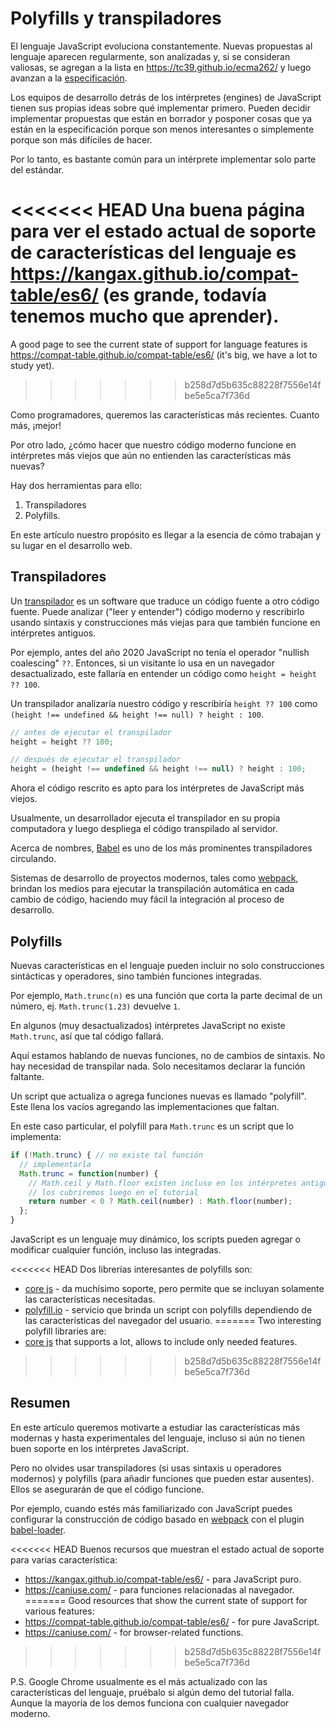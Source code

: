 
# Polyfills y transpiladores

El lenguaje JavaScript evoluciona constantemente. Nuevas propuestas al lenguaje aparecen regularmente, son analizadas y, si se consideran valiosas, se agregan a la lista en <https://tc39.github.io/ecma262/> y luego avanzan a la [especificación](https://www.ecma-international.org/publications/standards/ecma-262.htm).

Los equipos de desarrollo detrás de los intérpretes (engines) de JavaScript tienen sus propias ideas sobre qué implementar primero. Pueden decidir implementar propuestas que están en borrador y posponer cosas que ya están en la especificación porque son menos interesantes o simplemente porque son más difíciles de hacer.

Por lo tanto, es bastante común para un intérprete implementar solo parte del estándar.

<<<<<<< HEAD
Una buena página para ver el estado actual de soporte de características del lenguaje es <https://kangax.github.io/compat-table/es6/> (es grande, todavía tenemos mucho que aprender).
=======
A good page to see the current state of support for language features is <https://compat-table.github.io/compat-table/es6/> (it's big, we have a lot to study yet).
>>>>>>> b258d7d5b635c88228f7556e14fbe5e5ca7f736d

Como programadores, queremos las características más recientes. Cuanto más, ¡mejor!

Por otro lado, ¿cómo hacer que nuestro código moderno funcione en intérpretes más viejos que aún no entienden las características más nuevas?

Hay dos herramientas para ello:

1. Transpiladores
2. Polyfills.

En este artículo nuestro propósito es llegar a la esencia de cómo trabajan y su lugar en el desarrollo web.

## Transpiladores

Un [transpilador](https://es.wikipedia.org/wiki/Transpilador) es un software que traduce un código fuente a otro código fuente. Puede analizar ("leer y entender") código moderno y rescribirlo usando sintaxis y construcciones más viejas para que también funcione en intérpretes antiguos.

Por ejemplo, antes del año 2020 JavaScript no tenía el operador "nullish coalescing" `??`. Entonces, si un visitante lo usa en un navegador desactualizado, este fallaría en entender un código como `height = height ?? 100`.

Un transpilador analizaría nuestro código y rescribiría `height ?? 100` como `(height !== undefined && height !== null) ? height : 100`.

```js
// antes de ejecutar el transpilador
height = height ?? 100;

// después de ejecutar el transpilador
height = (height !== undefined && height !== null) ? height : 100;
```

Ahora el código rescrito es apto para los intérpretes de JavaScript más viejos.

Usualmente, un desarrollador ejecuta el transpilador en su propia computadora y luego despliega el código transpilado al servidor.

Acerca de nombres, [Babel](https://babeljs.io) es uno de los más prominentes transpiladores circulando.

Sistemas de desarrollo de proyectos modernos, tales como [webpack](https://webpack.js.org/), brindan los medios para ejecutar la transpilación automática en cada cambio de código, haciendo muy fácil la integración al proceso de desarrollo.

## Polyfills

Nuevas características en el lenguaje pueden incluir no solo construcciones sintácticas y operadores, sino también funciones integradas.

Por ejemplo, `Math.trunc(n)` es una función que corta la parte decimal de un número, ej. `Math.trunc(1.23)` devuelve `1`.

En algunos (muy desactualizados) intérpretes JavaScript no existe `Math.trunc`, así que tal código fallará.

Aquí estamos hablando de nuevas funciones, no de cambios de sintaxis. No hay necesidad de transpilar nada. Solo necesitamos declarar la función faltante.

Un script que actualiza o agrega funciones nuevas es llamado "polyfill". Este llena los vacíos agregando las implementaciones que faltan.

En este caso particular, el polyfill para `Math.trunc` es un script que lo implementa:

```js
if (!Math.trunc) { // no existe tal función
  // implementarla
  Math.trunc = function(number) {
    // Math.ceil y Math.floor existen incluso en los intérpretes antiguos
    // los cubriremos luego en el tutorial
    return number < 0 ? Math.ceil(number) : Math.floor(number);
  };
}
```

JavaScript es un lenguaje muy dinámico, los scripts pueden agregar o modificar cualquier función, incluso las integradas. 

<<<<<<< HEAD
Dos librerías interesantes de polyfills son:
- [core js](https://github.com/zloirock/core-js) - da muchísimo soporte, pero permite que se incluyan solamente las características necesitadas.
- [polyfill.io](https://polyfill.io) - servicio que brinda un script con polyfills dependiendo de las características del navegador del usuario.
=======
Two interesting polyfill libraries are:
- [core js](https://github.com/zloirock/core-js) that supports a lot, allows to include only needed features.
>>>>>>> b258d7d5b635c88228f7556e14fbe5e5ca7f736d


## Resumen

En este artículo queremos motivarte a estudiar las características más modernas y hasta experimentales del lenguaje, incluso si aún no tienen buen soporte en los intérpretes JavaScript.

Pero no olvides usar transpiladores (si usas sintaxis u operadores modernos) y polyfills (para añadir funciones que pueden estar ausentes). Ellos se asegurarán de que el código funcione.

Por ejemplo, cuando estés más familiarizado con JavaScript puedes configurar la construcción de código basado en [webpack](https://webpack.js.org/) con el plugin [babel-loader](https://github.com/babel/babel-loader).

<<<<<<< HEAD
Buenos recursos que muestran el estado actual de soporte para varias característica:
- <https://kangax.github.io/compat-table/es6/> - para JavaScript puro.
- <https://caniuse.com/> - para funciones relacionadas al navegador.
=======
Good resources that show the current state of support for various features:
- <https://compat-table.github.io/compat-table/es6/> - for pure JavaScript.
- <https://caniuse.com/> - for browser-related functions.
>>>>>>> b258d7d5b635c88228f7556e14fbe5e5ca7f736d

P.S. Google Chrome usualmente es el más actualizado con las características del lenguaje, pruébalo si algún demo del tutorial falla. Aunque la mayoría de los demos funciona con cualquier navegador moderno.

